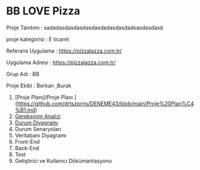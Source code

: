 # BB LOVE Pizza

  Proje Tanıtımı : sadadasdasdasdasdasdadasdasdadsasdasdasd

  proje kategorisi : E ticaret  

  Referans Uygulama : https://pizzalazza.com.tr/

  Uygulama Adresi : https://pizzalazza.com.tr/

  Grup Adı : BB

  Proje Ekibi : Berkan ,Burak 

 1. [Proje Planı](Proje Planı ](https://github.com/drtszprns/DENEME43/blob/main/Proje%20Plan%C4%B1.md)
1.  [Gereksinim Analizi](https://github.com/drtszprns/DENEME43/blob/main/GereksinimAnalizi.md)
1.  [Durum Diyagramı](https://github.com/drtszprns/DENEME43/wiki/Durum-Diyagram%C4%B1) 
1.  Durum Senaryoları
1.  Veritabanı Diyagramı 
1.  Front-End 
1.  Back-End
1.  Test 
1.  Geliştirici ve Kullanıcı Dökümantasyonu 

